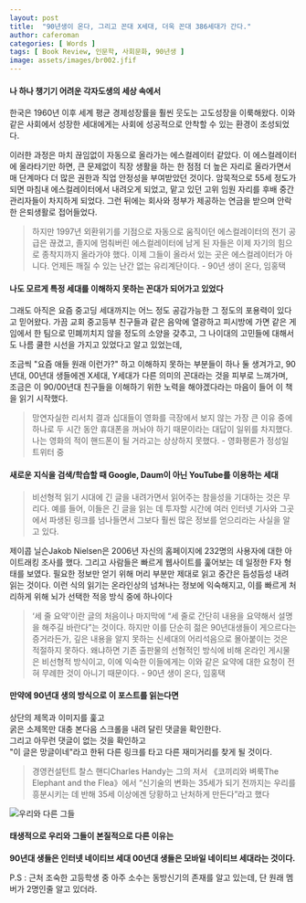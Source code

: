 ```yaml
---
layout: post
title:  "90년생이 온다, 그리고 꼰대 X세대, 더욱 꼰대 386세대가 간다."
author: caferoman
categories: [ Words ]
tags: [ Book Review, 인문학, 사회문화, 90년생 ]
image: assets/images/br002.jfif
---
```


#### 나 하나 챙기기 어려운 각자도생의 세상 속에서

한국은 1960년 이후 세계 평균 경제성장률을 훨씬 웃도는 고도성장을 이룩해왔다. 이와 같은 사회에서 성장한 세대에게는 사회에 성공적으로 안착할 수 있는 환경이 조성되었다.

이러한 과정은 마치 끊임없이 자동으로 올라가는 에스컬레이터 같았다.
이 에스컬레이터에 올라타기만 하면, 큰 문제없이 직장 생활을 하는 한 점점 더 높은 자리로 올라가면서 매 단계마다 더 많은 권한과 직업 안정성을 부여받았던 것이다. 암묵적으로 55세 정도가 되면 마침내 에스컬레이터에서 내려오게 되었고, 맡고 있던 고위 임원 자리를 후배 중간관리자들이 차지하게 되었다. 그런 뒤에는 회사와 정부가 제공하는 연금을 받으며 안락한 은퇴생활로 접어들었다.

> 하지만 1997년 외환위기를 기점으로 자동으로 움직이던 에스컬레이터의 전기 공급은 끊겼고,
> 졸지에 멈춰버린 에스컬레이터에 남게 된 자들은 이제 자기의 힘으로 종착지까지 올라가야 했다.
> 이제 그들이 올라서 있는 곳은 에스컬레이터가 아니다. 언제든 깨질 수 있는 난간 없는 유리계단이다. - 90년 생이 온다, 임홍택



#### 나도 모르게 특정 세대를 이해하지 못하는 꼰대가 되어가고 있었다

그래도 아직은 요즘 중고딩 세대까지는 어느 정도 공감가능한 그 정도의 포용력이 있다고 믿어왔다. 가끔 교회 중고등부 친구들과 같은 음악에 열광하고 피시방에 가면 같은 게임에서 한 팀으로 민폐끼치지 않을 정도의 소양을 갖추고, 그 나이대의 고민들에 대해서도 나름 쿨한 시선을 가지고 있었다고 알고 있었는데,

조금씩 "요즘 애들 원래 이런가?" 하고 이해하지 못하는 부분들이 하나 둘 생겨가고, 90년대, 00년대 생들에겐 X세대, Y세대가 다른 의미의 꼰대라는 것을 피부로 느껴가며, 조금은 이 90/00년대 친구들을 이해하기 위한 노력을 해야겠다라는 마음이 들어 이 책을 읽기 시작했다.

> 망연자실한 리서치 결과 십대들이 영화를 극장에서 보지 않는 가장 큰 이유 중에 하나로 
> 두 시간 동안 휴대폰을 꺼놔야 하기 때문이라는 대답이 일위를 차지했다.
> 나는 영화의 적이 핸드폰이 될 거라고는 상상하지 못했다. - 영화평론가 정성일 트위터 중



#### 새로운 지식을 검색/학습할 때 Google, Daum이 아닌 YouTube를 이용하는 세대

>  비선형적 읽기 시대에 긴 글을 내려가면서 읽어주는 참을성을 기대하는 것은 무리다. 예를 들어, 이들은 긴 글을 읽는 데 투자할 시간에 여러 인터넷 기사와 그곳에서 파생된 링크를 넘나들면서 그보다 훨씬 많은 정보를 얻으리라는 사실을 알고 있다.

제이콥 닐슨Jakob Nielsen은 2006년 자신의 홈페이지에 232명의 사용자에 대한 아이트래킹 조사를 했다. 그리고 사람들은 빠르게 웹사이트를 훑어보는 데 일정한 F자 형태를 보였다. 필요한 정보만 얻기 위해 머리 부분만 제대로 읽고 중간은 듬성듬성 내려 읽는 것이다. 이런 식의 읽기는 온라인상의 넘쳐나는 정보에 익숙해지고, 이를 빠르게 처리하게 위해 뇌가 선택한 적응 방식 중에 하나이다

> ‘세 줄 요약’이란 글의 처음이나 마지막에 “세 줄로 간단히 내용을 요약해서 설명을 해주길 바란다”는 것이다. 하지만 이를 단순히 젊은 90년대생들이 게으르다는 증거라든가, 깊은 내용을 알지 못하는 신세대의 어리석음으로 몰아붙이는 것은 적절하지 못하다. 왜냐하면 기존 출판물의 선형적인 방식에 비해 온라인 게시물은 비선형적 방식이고, 이에 익숙한 이들에게는 이와 같은 요약에 대한 요청이 전혀 무례한 것이 아니기 때문이다. - 90년 생이 온다, 임홍택



#### 만약에 90년대 생의 방식으로 이 포스트를 읽는다면

상단의 제목과 이미지를 훑고   
굵은 소제목만 대충 본다음 스크롤을 내려 달린 댓글을 확인한다.   
그리고 아무런 댓글이 없는 것을 확인하고   
"이 글은 망글이네"라고 한뒤 다른 링크를 타고 다른 재미거리를 찾게 될 것이다.   

> 경영컨설턴트 찰스 핸디Charles Handy는 그의 저서 《코끼리와 벼룩The Elephant and the Flea》에서
> “신기술의 변화는 35세가 되기 전까지는 우리를 흥분시키는 데 반해 35세 이상에겐 당황하고 난처하게 만든다”라고 했다

![우리와 다른 그들](http://digitalchosun.dizzo.com/site/data/img_dir/2019/10/25/2019102580100_0.jpg)



#### 태생적으로 우리와 그들이 본질적으로 다른 이유는

**90년대 생들은 인터넷 네이티브 세대
00년대 생들은 모바일 네이티브 세대라는 것이다.**

P.S : 근처 조숙한 고등학생 중 아주 소수는 동방신기의 존재를 알고 있는데, 단 원래 멤버가 2명인줄 알고 있더라.